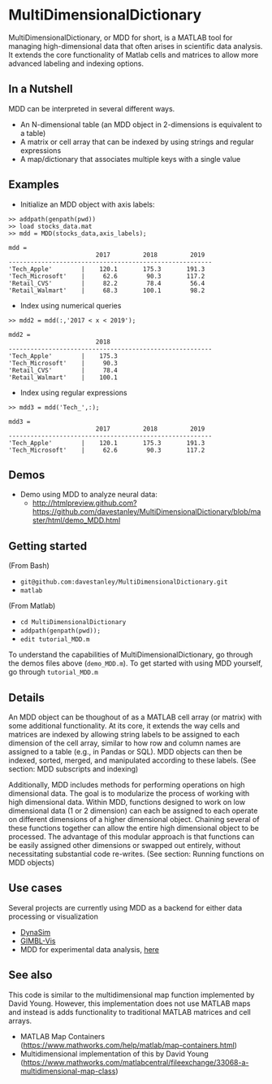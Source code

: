 # MultiDimensionalDictionary
MultiDimensionalDictionary, or MDD for short, is a MATLAB tool for managing high-dimensional data that often arises in scientific data analysis. It extends the core functionality of Matlab cells and matrices to allow more advanced labeling and indexing options. 

## In a Nutshell
MDD can be interpreted in several different ways. 
- An N-dimensional table (an MDD object in 2-dimensions is equivalent to a table)
- A matrix or cell array that can be indexed by using strings and regular expressions
- A map/dictionary that associates multiple keys with a single value

## Examples
- Initialize an MDD object with axis labels:
```
>> addpath(genpath(pwd))
>> load stocks_data.mat
>> mdd = MDD(stocks_data,axis_labels);
```
```
mdd = 
                        2017         2018         2019  
--------------------------------------------------------
'Tech_Apple'        |    120.1       175.3       191.3
'Tech_Microsoft'    |     62.6        90.3       117.2
'Retail_CVS'        |     82.2        78.4        56.4
'Retail_Walmart'    |     68.3       100.1        98.2

```
- Index using numerical queries
```
>> mdd2 = mdd(:,'2017 < x < 2019');
```
```
mdd2 = 
                        2018  
--------------------------------------------------------
'Tech_Apple'        |    175.3
'Tech_Microsoft'    |     90.3
'Retail_CVS'        |     78.4
'Retail_Walmart'    |    100.1
```
- Index using regular expressions
```
>> mdd3 = mdd('Tech_',:);
```
```
mdd3 = 
                        2017         2018         2019  
--------------------------------------------------------
'Tech_Apple'        |    120.1       175.3       191.3
'Tech_Microsoft'    |     62.6        90.3       117.2

```

## Demos
- Demo using MDD to analyze neural data:
    - http://htmlpreview.github.com?https://github.com/davestanley/MultiDimensionalDictionary/blob/master/html/demo_MDD.html

## Getting started
(From Bash)
- `git@github.com:davestanley/MultiDimensionalDictionary.git`
- `matlab`

(From Matlab)
- `cd MultiDimensionalDictionary`
- `addpath(genpath(pwd));`
- `edit tutorial_MDD.m`

To understand the capabilities of MultiDimensionalDictionary, go through the demos files above (`demo_MDD.m`). To get started with using MDD yourself, go through `tutorial_MDD.m`

## Details
An MDD object can be thoughout of as a MATLAB cell array (or matrix) with some additional functionality. At its core, it extends the way cells and matrices are indexed by allowing string labels to be assigned to each dimension of the cell array, similar to how row and column names are assigned to a table (e.g., in Pandas or SQL). MDD objects can then be indexed, sorted, merged, and manipulated according to these labels. (See section: MDD subscripts and indexing)

Additionally, MDD includes methods for performing operations on high dimensional data. The goal is to modularize the process of working with high dimensional data. Within MDD, functions designed to work on low dimensional data (1 or 2 dimension) can each be assigned to each operate on different dimensions of a higher dimensional object. Chaining several of these functions together can allow the entire high dimensional object to be processed. The advantage of this modular approach is that functions can be easily assigned other dimensions or swapped out entirely, without necessitating substantial code re-writes. (See section: Running functions on MDD objects)

## Use cases
Several projects are currently using MDD as a backend for either data processing or visualization
- [DynaSim](https://github.com/DynaSim/DynaSim)
- [GIMBL-Vis](https://github.com/erik-roberts/GIMBL-Vis)
- MDD for experimental data analysis, [here](https://github.com/benpolletta/PD_Data)

## See also
This code is similar to the multidimensional map function implemented by David Young. However, this implementation does not use MATLAB maps and instead is adds functionality to traditional MATLAB matrices and cell arrays.
- MATLAB Map Containers (https://www.mathworks.com/help/matlab/map-containers.html)
- Multidimensional implementation of this by David Young (https://www.mathworks.com/matlabcentral/fileexchange/33068-a-multidimensional-map-class)
